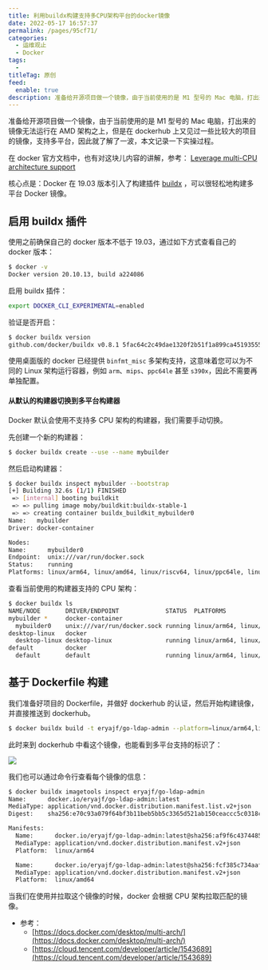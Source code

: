 ```yaml
---
title: 利用buildx构建支持多CPU架构平台的docker镜像
date: 2022-05-17 16:57:37
permalink: /pages/95cf71/
categories:
  - 运维观止
  - Docker
tags:
  -
titleTag: 原创
feed:
  enable: true
description: 准备给开源项目做一个镜像，由于当前使用的是 M1 型号的 Mac 电脑，打出来的镜像无法运行在 AMD 架构之上，但是在 dockerhub 上又见过一些比较大的项目的镜像，支持多平台，因此就了解了一波，本文记录一下实操过程。
---
```


准备给开源项目做一个镜像，由于当前使用的是 M1 型号的 Mac 电脑，打出来的镜像无法运行在 AMD 架构之上，但是在 dockerhub 上又见过一些比较大的项目的镜像，支持多平台，因此就了解了一波，本文记录一下实操过程。

在 docker 官方文档中，也有对这块儿内容的讲解，参考： [Leverage multi-CPU architecture support](https://docs.docker.com/desktop/multi-arch/)

核心点是：Docker 在 19.03 版本引入了构建插件 [buildx](https://github.com/docker/buildx) ，可以很轻松地构建多平台 Docker 镜像。

## 启用 buildx 插件

使用之前确保自己的 docker 版本不低于 19.03，通过如下方式查看自己的 docker 版本：

```sh
$ docker -v
Docker version 20.10.13, build a224086
```

启用 buildx 插件：

```sh
export DOCKER_CLI_EXPERIMENTAL=enabled
```

验证是否开启：

```sh
$ docker buildx version
github.com/docker/buildx v0.8.1 5fac64c2c49dae1320f2b51f1a899ca451935554
```

使用桌面版的 docker 已经提供 `binfmt_misc` 多架构支持，这意味着您可以为不同的 Linux 架构运行容器，例如 `arm`、`mips`、`ppc64le` 甚至 `s390x`，因此不需要再单独配置。

#### 从默认的构建器切换到多平台构建器

Docker 默认会使用不支持多 CPU 架构的构建器，我们需要手动切换。

先创建一个新的构建器：

```sh
$ docker buildx create --use --name mybuilder
```

然后启动构建器：

```sh
$ docker buildx inspect mybuilder --bootstrap
[+] Building 32.6s (1/1) FINISHED
 => [internal] booting buildkit                                                                                                           32.5s
 => => pulling image moby/buildkit:buildx-stable-1                                                                                        31.8s
 => => creating container buildx_buildkit_mybuilder0                                                                                       0.7s
Name:   mybuilder
Driver: docker-container

Nodes:
Name:      mybuilder0
Endpoint:  unix:///var/run/docker.sock
Status:    running
Platforms: linux/arm64, linux/amd64, linux/riscv64, linux/ppc64le, linux/s390x, linux/386, linux/mips64le, linux/mips64, linux/arm/v7, linux/arm/v6
```

查看当前使用的构建器支持的 CPU 架构：

```sh
$ docker buildx ls
NAME/NODE       DRIVER/ENDPOINT             STATUS  PLATFORMS
mybuilder *     docker-container
  mybuilder0    unix:///var/run/docker.sock running linux/arm64, linux/amd64, linux/riscv64, linux/ppc64le, linux/s390x, linux/386, linux/mips64le, linux/mips64, linux/arm/v7, linux/arm/v6
desktop-linux   docker
  desktop-linux desktop-linux               running linux/arm64, linux/amd64, linux/riscv64, linux/ppc64le, linux/s390x, linux/386, linux/arm/v7, linux/arm/v6
default         docker
  default       default                     running linux/arm64, linux/amd64, linux/riscv64, linux/ppc64le, linux/s390x, linux/386, linux/arm/v7, linux/arm/v6
```

## 基于 Dockerfile 构建

我们准备好项目的 Dockerfile，并做好 dockerhub 的认证，然后开始构建镜像，并直接推送到 dockerhub。

```sh
$ docker buildx build -t eryajf/go-ldap-admin --platform=linux/arm64,linux/amd64 . --push
```

此时来到 dockerhub 中看这个镜像，也能看到多平台支持的标识了：

![](http://t.eryajf.net/imgs/2022/05/7b99d9255193df82.jpg)

我们也可以通过命令行查看每个镜像的信息：

```sh
$ docker buildx imagetools inspect eryajf/go-ldap-admin
Name:      docker.io/eryajf/go-ldap-admin:latest
MediaType: application/vnd.docker.distribution.manifest.list.v2+json
Digest:    sha256:e70c93a079f64bf3b11beb5bb5c3365d521ab150ceaccc5c0318ccc94945aa48

Manifests:
  Name:      docker.io/eryajf/go-ldap-admin:latest@sha256:af9f6c43744850e8430124cfa2a3d7faaa998b31e0db500e8e005d7916e3bec2
  MediaType: application/vnd.docker.distribution.manifest.v2+json
  Platform:  linux/arm64

  Name:      docker.io/eryajf/go-ldap-admin:latest@sha256:fcf385c734aaf1d7ee9ebc69925f457c6fae5c84df9beffb354b875b0cfc7409
  MediaType: application/vnd.docker.distribution.manifest.v2+json
  Platform:  linux/amd64
```

当我们在使用并拉取这个镜像的时候，docker 会根据 CPU 架构拉取匹配的镜像。


- 参考：
	- [https://docs.docker.com/desktop/multi-arch/](https://docs.docker.com/desktop/multi-arch/)
	- [https://cloud.tencent.com/developer/article/1543689](https://cloud.tencent.com/developer/article/1543689)
